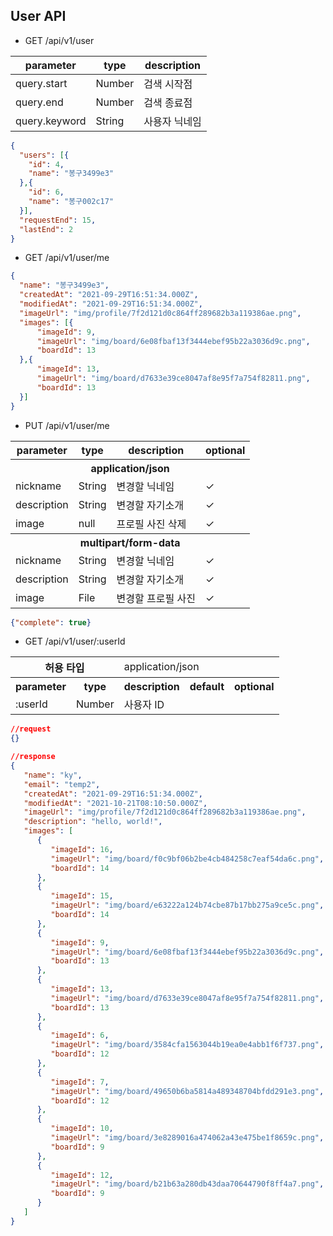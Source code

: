## User API

- GET /api/v1/user

|parameter|type|description|
|---|---|---|
|query.start|Number|검색 시작점|
|query.end|Number|검색 종료점|
|query.keyword|String|사용자 닉네임|

```json
{
  "users": [{
    "id": 4,
    "name": "봉구3499e3"
  },{
    "id": 6,
    "name": "봉구002c17"
  }],
  "requestEnd": 15,
  "lastEnd": 2
}
```

- GET /api/v1/user/me

```json
{
  "name": "봉구3499e3",
  "createdAt": "2021-09-29T16:51:34.000Z",
  "modifiedAt": "2021-09-29T16:51:34.000Z",
  "imageUrl": "img/profile/7f2d121d0c864ff289682b3a119386ae.png",
  "images": [{
      "imageId": 9,
      "imageUrl": "img/board/6e08fbaf13f3444ebef95b22a3036d9c.png",
      "boardId": 13
  },{
      "imageId": 13,
      "imageUrl": "img/board/d7633e39ce8047af8e95f7a754f82811.png",
      "boardId": 13
  }]
}
```

- PUT /api/v1/user/me

<table>
<tr><th>parameter</th><th>type</th><th>description</th><th>optional</th></tr>
<tr><th colspan="4">application/json</th></tr>
<tr><td>nickname</td><td>String</td><td>변경할 닉네임</td><td>✓</td></tr>
<tr><td>description</td><td>String</td><td>변경할 자기소개</td><td>✓</td></tr>
<tr><td>image</td><td>null</td><td>프로필 사진 삭제</td><td>✓</td></tr>
<tr><th colspan="4">multipart/form-data</th></tr>
<tr><td>nickname</td><td>String</td><td>변경할 닉네임</td><td>✓</td></tr>
<tr><td>description</td><td>String</td><td>변경할 자기소개</td><td>✓</td></tr>
<tr><td>image</td><td>File</td><td>변경할 프로필 사진</td><td>✓</td></tr>
</table>

```json
{"complete": true}
```

- GET /api/v1/user/:userId

<table>
<tr><th colspan="2" rowspan="1">허용 타입</th><td colspan="3">application/json</td></tr>
<tr><th>parameter</th><th>type</th><th>description</th><th>default</th><th>optional</th>
<tr><td>:userId</td><td>Number</td><td>사용자 ID</td><td></td><td></td></tr>
</table>

```json
//request
{}

//response
{
   "name": "ky",
   "email": "temp2",
   "createdAt": "2021-09-29T16:51:34.000Z",
   "modifiedAt": "2021-10-21T08:10:50.000Z",
   "imageUrl": "img/profile/7f2d121d0c864ff289682b3a119386ae.png",
   "description": "hello, world!",
   "images": [
      {
         "imageId": 16,
         "imageUrl": "img/board/f0c9bf06b2be4cb484258c7eaf54da6c.png",
         "boardId": 14
      },
      {
         "imageId": 15,
         "imageUrl": "img/board/e63222a124b74cbe87b17bb275a9ce5c.png",
         "boardId": 14
      },
      {
         "imageId": 9,
         "imageUrl": "img/board/6e08fbaf13f3444ebef95b22a3036d9c.png",
         "boardId": 13
      },
      {
         "imageId": 13,
         "imageUrl": "img/board/d7633e39ce8047af8e95f7a754f82811.png",
         "boardId": 13
      },
      {
         "imageId": 6,
         "imageUrl": "img/board/3584cfa1563044b19ea0e4abb1f6f737.png",
         "boardId": 12
      },
      {
         "imageId": 7,
         "imageUrl": "img/board/49650b6ba5814a489348704bfdd291e3.png",
         "boardId": 12
      },
      {
         "imageId": 10,
         "imageUrl": "img/board/3e8289016a474062a43e475be1f8659c.png",
         "boardId": 9
      },
      {
         "imageId": 12,
         "imageUrl": "img/board/b21b63a280db43daa70644790f8ff4a7.png",
         "boardId": 9
      }
   ]
}
```
